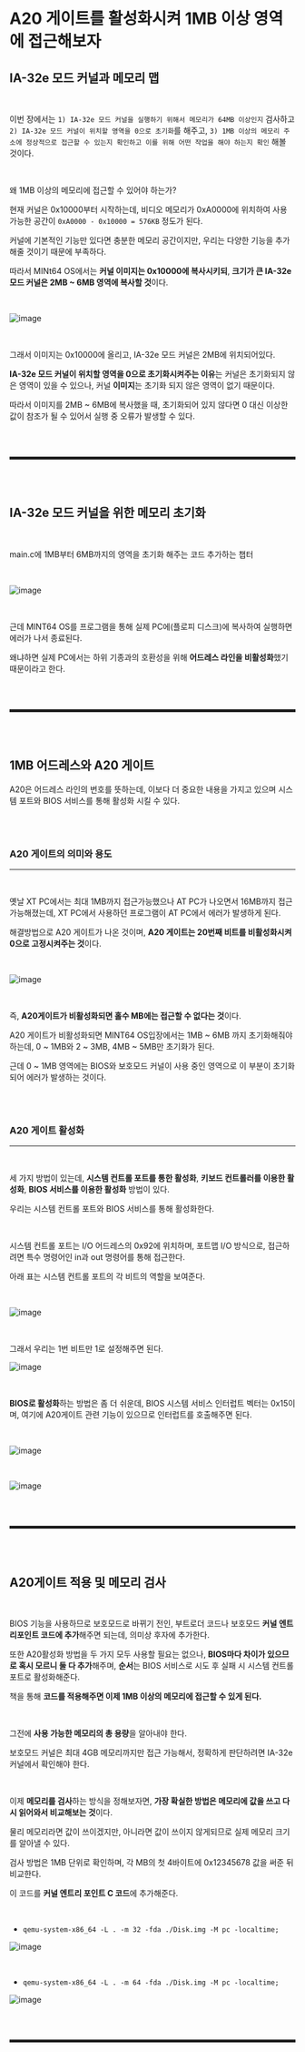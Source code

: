 # A20 게이트를 활성화시켜 1MB 이상 영역에 접근해보자

## IA-32e 모드 커널과 메모리 맵

<br>

이번 장에서는 ```1) IA-32e 모드 커널을 실행하기 위해서 메모리가 64MB 이상인지``` 검사하고 ```2) IA-32e 모드 커널이 위치할 영역을 0으로 초기화```를 해주고, ```3) 1MB 이상의 메모리 주소에 정상적으로 접근할 수 있는지 확인하고 이를 위해 어떤 작업을 해야 하는지 확인``` 해볼 것이다. 

<br>

왜 1MB 이상의 메모리에 접근할 수 있어야 하는가?

현재 커널은 0x10000부터 시작하는데, 비디오 메모리가 0xA0000에 위치하여 사용 가능한 공간이 ```0xA0000 - 0x10000 = 576KB``` 정도가 된다.

커널에 기본적인 기능만 있다면 충분한 메모리 공간이지만, 우리는 다양한 기능을 추가해줄 것이기 때문에 부족하다.

따라서 MINt64 OS에서는 **커널 이미지는 0x10000에 복사시키되**, **크기가 큰 IA-32e 모드 커널은 2MB ~ 6MB 영역에 복사할 것**이다.

<br>

![image](https://user-images.githubusercontent.com/52172169/195786345-4482353e-a9b9-44d1-a164-22988a194c72.png)

<br>

그래서 이미지는 0x10000에 올리고, IA-32e 모드 커널은 2MB에 위치되어있다.

**IA-32e 모드 커널이 위치할 영역을 0으로 초기화시켜주는 이유**는 커널은 초기화되지 않은 영역이 있을 수 있으나, 커널 **이미지**는 초기화 되지 않은 영역이 없기 때문이다.

따라서 이미지를 2MB ~ 6MB에 복사했을 때, 초기화되어 있지 않다면 0 대신 이상한 값이 참조가 될 수 있어서 실행 중 오류가 발생할 수 있다.

<br><br>
<hr style="border: 2px solid;">
<br><br>

## IA-32e 모드 커널을 위한 메모리 초기화

<br>

main.c에 1MB부터 6MB까지의 영역을 초기화 해주는 코드 추가하는 챕터

<br>

![image](https://user-images.githubusercontent.com/52172169/195790211-17ed4c35-f7fc-45ca-910a-ec2595b42077.png)

<br>

근데 MINT64 OS를 프로그램을 통해 실제 PC에(플로피 디스크)에 복사하여 실행하면 에러가 나서 종료된다.

왜냐하면 실제 PC에서는 하위 기종과의 호환성을 위해 **어드레스 라인을 비활성화**했기 때문이라고 한다.

<br><br>
<hr style="border: 2px solid;">
<br><br>

## 1MB 어드레스와 A20 게이트

A20은 어드레스 라인의 번호를 뜻하는데, 이보다 더 중요한 내용을 가지고 있으며 시스템 포트와 BIOS 서비스를 통해 활성화 시킬 수 있다.

<br><br>

### A20 게이트의 의미와 용도
---

<br>

옛날 XT PC에서는 최대 1MB까지 접근가능했으나 AT PC가 나오면서 16MB까지 접근 가능해졌는데, XT PC에서 사용하던 프로그램이 AT PC에서 에러가 발생하게 된다.

해결방법으로 A20 게이트가 나온 것이며, **A20 게이트는 20번째 비트를 비활성화시켜 0으로 고정시켜주는 것**이다.

<br>

![image](https://user-images.githubusercontent.com/52172169/195795139-066b61df-df18-431b-92e6-5c6f5f9e834b.png)

<br>

즉, **A20게이트가 비활성화되면 홀수 MB에는 접근할 수 없다는 것**이다.

A20 게이트가 비활성화되면 MINT64 OS입장에서는 1MB ~ 6MB 까지 초기화해줘야하는데, 0 ~ 1MB와 2 ~ 3MB, 4MB ~ 5MB만 초기화가 된다.

근데 0 ~ 1MB 영역에는 BIOS와 보호모드 커널이 사용 중인 영역으로 이 부분이 초기화되어 에러가 발생하는 것이다.

<br><br>

### A20 게이트 활성화
---

<br>

세 가지 방법이 있는데, **시스템 컨트롤 포트를 통한 활성화**, **키보드 컨트롤러를 이용한 활성화**, **BIOS 서비스를 이용한 활성화** 방법이 있다.

우리는 시스템 컨트롤 포트와 BIOS 서비스를 통해 활성화한다.

<br>

시스템 컨트롤 포트는 I/O 어드레스의 0x92에 위치하며, 포트맵 I/O 방식으로, 접근하려면 특수 명령어인 in과 out 명령어를 통해 접근한다.

아래 표는 시스템 컨트롤 포트의 각 비트의 역할을 보여준다.

<br>

![image](https://user-images.githubusercontent.com/52172169/195805116-1c6774ca-3fce-4794-93d0-3ab4e7efc9ae.png)

<br>

그래서 우리는 1번 비트만 1로 설정해주면 된다.

![image](https://user-images.githubusercontent.com/52172169/195805193-f67fd6ab-4f52-4e60-82b3-a1ad152a8a7c.png)

<br>

**BIOS로 활성화**하는 방법은 좀 더 쉬운데, BIOS 시스템 서비스 인터럽트 벡터는 0x15이며, 여기에 A20게이트 관련 기능이 있으므로 인터럽트를 호출해주면 된다.

<br>

![image](https://user-images.githubusercontent.com/52172169/195807346-d9a6e598-90be-40b0-a97e-1768491fe63a.png)

<br>

![image](https://user-images.githubusercontent.com/52172169/195807406-c84cbb3c-cf50-4de6-9723-499fc3eac3ac.png)

<br><br>
<hr style="border: 2px solid;">
<br><br>

## A20게이트 적용 및 메모리 검사

<br>

BIOS 기능을 사용하므로 보호모드로 바뀌기 전인, 부트로더 코드나 보호모드 **커널 엔트리포인트 코드에 추가**해주면 되는데, 의미상 후자에 추가한다.

또한 A20활성화 방법을 두 가지 모두 사용할 필요는 없으나, **BIOS마다 차이가 있으므로 혹시 모르니 둘 다 추가**해주며, **순서**는 BIOS 서비스로 시도 후 실패 시 시스템 컨트롤 포트로 활성화해준다.

책을 통해 **코드를 적용해주면 이제 1MB 이상의 메모리에 접근할 수 있게 된다.**

<br>

그전에 **사용 가능한 메모리의 총 용량**을 알아내야 한다.

보호모드 커널은 최대 4GB 메모리까지만 접근 가능해서, 정확하게 판단하려면 IA-32e 커널에서 확인해야 한다.

<br>

이제 **메모리를 검사**하는 방식을 정해보자면, **가장 확실한 방법은 메모리에 값을 쓰고 다시 읽어와서 비교해보는 것**이다.

물리 메모리라면 값이 쓰이겠지만, 아니라면 값이 쓰이지 않게되므로 실제 메모리 크기를 알아낼 수 있다.

검사 방법은 1MB 단위로 확인하며, 각 MB의 첫 4바이트에 0x12345678 값을 써준 뒤 비교한다.

이 코드를 **커널 엔트리 포인트 C 코드**에 추가해준다.

<br>

+ ```qemu-system-x86_64 -L . -m 32 -fda ./Disk.img -M pc -localtime;```

![image](https://user-images.githubusercontent.com/52172169/195843086-dc3be59c-cff4-4f6f-8a91-974ec4ad9f59.png)

<br>

+ ```qemu-system-x86_64 -L . -m 64 -fda ./Disk.img -M pc -localtime;```

![image](https://user-images.githubusercontent.com/52172169/195843353-c73380bd-5330-4f29-b609-542c860b2e62.png)

<br><br>
<hr style="border: 2px solid;">
<br><br>

